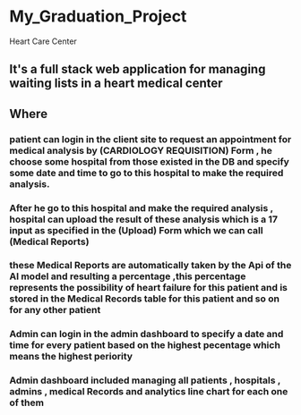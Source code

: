 # My_Graduation_Project
Heart Care Center 

## It's a full stack web application for managing waiting lists in a heart medical center 
## Where
### patient can login in the client site to request an appointment for medical analysis by (CARDIOLOGY REQUISITION) Form , he choose some hospital from those existed in the DB and specify some date and time to go to this hospital to make the required analysis.
### After he go to this hospital and make the required analysis , hospital can upload the result of these analysis which is a 17 input as specified in the (Upload) Form which we can call (Medical Reports)
### these Medical Reports are automatically taken by the Api of the AI model and resulting a percentage ,this percentage represents the possibility of heart failure for this patient and  is stored in the Medical Records table for this patient and so on for any other patient 
### Admin can login in the admin dashboard to specify a date and time for every patient based on the highest pecentage which means the highest periority 
### Admin dashboard included managing all patients , hospitals , admins , medical Records and analytics line chart for each one of them  